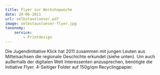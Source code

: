 ```yaml
---
title: Flyer zur Workshopwoche
date: 20-06-2011
url: selbstausloeser.pdf
image: selbstausloeser-flyer.jpg
taxonomy:
    service:
        - Printdesign
---
```

Die Jugendinitiative Klick hat 2011 zusammen mit jungen Leuten aus Mittelsachsen die regionale Geschichte erkundet (siehe unten). Um auch außerhalb der digitalen Welt Interessenten anzusprechen, benötigte die Initiative Flyer. 4-Seitiger Folder auf 150g/qm Recyclingpapier.